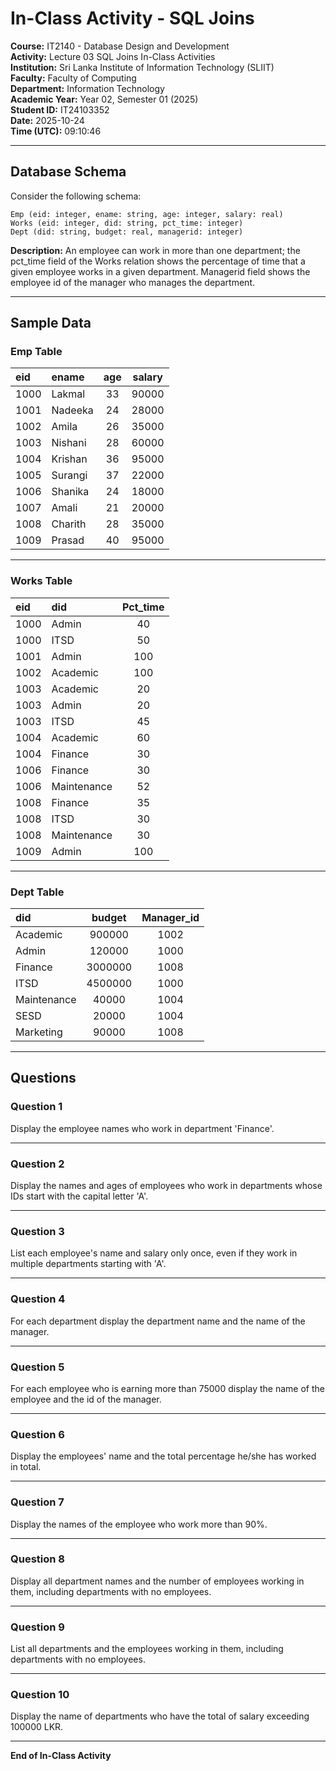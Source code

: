 # In-Class Activity - SQL Joins

**Course:** IT2140 - Database Design and Development  
**Activity:** Lecture 03 SQL Joins In-Class Activities  
**Institution:** Sri Lanka Institute of Information Technology (SLIIT)  
**Faculty:** Faculty of Computing  
**Department:** Information Technology  
**Academic Year:** Year 02, Semester 01 (2025)  
**Student ID:** IT24103352  
**Date:** 2025-10-24  
**Time (UTC):** 09:10:46

---

## Database Schema

Consider the following schema:

```
Emp (eid: integer, ename: string, age: integer, salary: real)
Works (eid: integer, did: string, pct_time: integer)
Dept (did: string, budget: real, managerid: integer)
```

**Description:**
An employee can work in more than one department; the pct_time field of the Works relation shows the percentage of time that a given employee works in a given department. Managerid field shows the employee id of the manager who manages the department.

---

## Sample Data

### Emp Table

| **eid** | **ename** | **age** | **salary** |
|:---|:---|:---:|:---:|
| 1000 | Lakmal | 33 | 90000 |
| 1001 | Nadeeka | 24 | 28000 |
| 1002 | Amila | 26 | 35000 |
| 1003 | Nishani | 28 | 60000 |
| 1004 | Krishan | 36 | 95000 |
| 1005 | Surangi | 37 | 22000 |
| 1006 | Shanika | 24 | 18000 |
| 1007 | Amali | 21 | 20000 |
| 1008 | Charith | 28 | 35000 |
| 1009 | Prasad | 40 | 95000 |

---

### Works Table

| **eid** | **did** | **Pct_time** |
|:---|:---|:---:|
| 1000 | Admin | 40 |
| 1000 | ITSD | 50 |
| 1001 | Admin | 100 |
| 1002 | Academic | 100 |
| 1003 | Academic | 20 |
| 1003 | Admin | 20 |
| 1003 | ITSD | 45 |
| 1004 | Academic | 60 |
| 1004 | Finance | 30 |
| 1006 | Finance | 30 |
| 1006 | Maintenance | 52 |
| 1008 | Finance | 35 |
| 1008 | ITSD | 30 |
| 1008 | Maintenance | 30 |
| 1009 | Admin | 100 |

---

### Dept Table

| **did** | **budget** | **Manager_id** |
|:---|:---:|:---:|
| Academic | 900000 | 1002 |
| Admin | 120000 | 1000 |
| Finance | 3000000 | 1008 |
| ITSD | 4500000 | 1000 |
| Maintenance | 40000 | 1004 |
| SESD | 20000 | 1004 |
| Marketing | 90000 | 1008 |

---

## Questions

### Question 1
Display the employee names who work in department 'Finance'.

---

### Question 2
Display the names and ages of employees who work in departments whose IDs start with the capital letter 'A'.

---

### Question 3
List each employee's name and salary only once, even if they work in multiple departments starting with 'A'.

---

### Question 4
For each department display the department name and the name of the manager.

---

### Question 5
For each employee who is earning more than 75000 display the name of the employee and the id of the manager.

---

### Question 6
Display the employees' name and the total percentage he/she has worked in total.

---

### Question 7
Display the names of the employee who work more than 90%.

---

### Question 8
Display all department names and the number of employees working in them, including departments with no employees.

---

### Question 9
List all departments and the employees working in them, including departments with no employees.

---

### Question 10
Display the name of departments who have the total of salary exceeding 100000 LKR.

---

**End of In-Class Activity**
